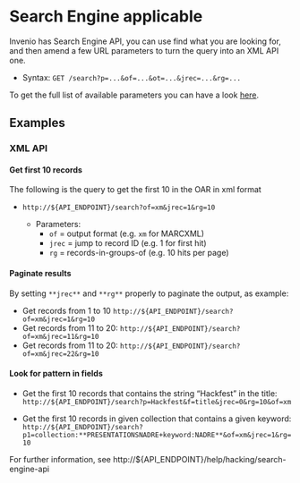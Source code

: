 # Search Engine applicable

Invenio has Search Engine API, you can use find what you are looking for, and then amend a few URL parameters to turn the query into an XML API one.

* Syntax: `GET /search?p=...&of=...&ot=...&jrec=...&rg=...`

To get the full list of available parameters you can have a look [here](https://nadre.ethernet.edu.et/help/hacking/search-engine-api).


## Examples

### XML API

#### Get first 10 records

The following is the query to get the first 10 in the OAR in xml format
* `http://${API_ENDPOINT}/search?of=xm&jrec=1&rg=10`

  * Parameters:
    * `of` = output format (e.g. `xm` for MARCXML)
    * `jrec` = jump to record ID (e.g. 1 for first hit)
    * `rg` = records-in-groups-of (e.g. 10 hits per page)

#### Paginate results

By setting `**jrec**` and `**rg**` properly to paginate the output, as example:

* Get records from 1 to 10
    `http://${API_ENDPOINT}/search?of=xm&jrec=1&rg=10`
* Get records from 11 to 20:
  `http://${API_ENDPOINT}/search?of=xm&jrec=11&rg=10`
* Get records from 11 to 20:
  `http://${API_ENDPOINT}/search?of=xm&jrec=22&rg=10`


#### Look for pattern in fields

* Get the first 10 records that contains the string “Hackfest” in the title:
  `http://${API_ENDPOINT}/search?p=Hackfest&f=title&jrec=0&rg=10&of=xm`

* Get the first 10 records in given collection that contains a given keyword:  `http://${API_ENDPOINT}/search?p1=collection:**PRESENTATIONSNADRE+keyword:NADRE**&of=xm&jrec=1&rg=10`

For further information, see http://${API_ENDPOINT}/help/hacking/search-engine-api
